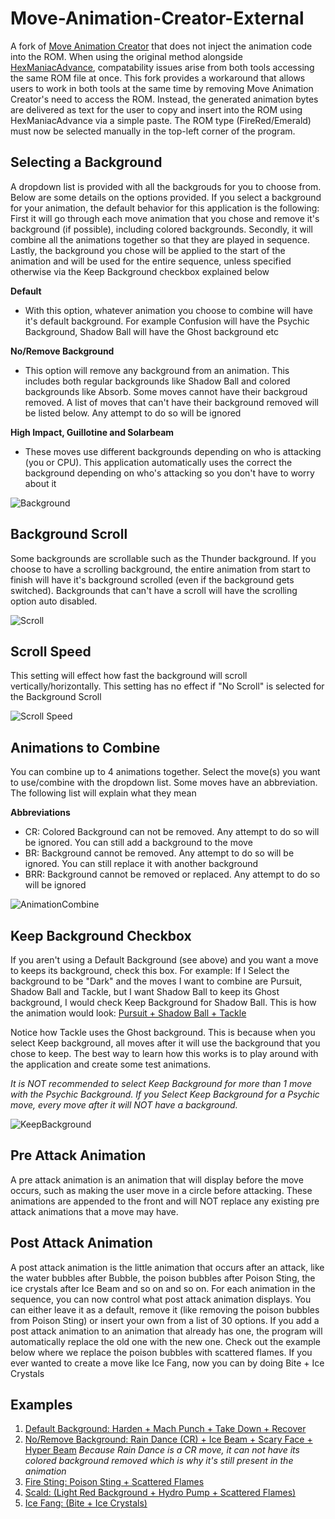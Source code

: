 # Move-Animation-Creator-External
A fork of [Move Animation Creator](https://github.com/Matteo-Buonastella/Move-Animation-Creator/tree/master) that does not inject the animation code into the ROM.
When using the original method alongside [HexManiacAdvance](https://github.com/haven1433/HexManiacAdvance), compatability issues arise from both tools accessing the same ROM file at once. This fork provides a workaround that allows users to work in both tools at the same time by removing Move Animation Creator's need to access the ROM. Instead, the generated animation bytes are delivered as text for the user to copy and insert into the ROM using HexManiacAdvance via a simple paste.
The ROM type (FireRed/Emerald) must now be selected manually in the top-left corner of the program.
## Selecting a Background
A dropdown list is provided with all the backgrouds for you to choose from. Below are some details on the options provided. If you select a background for your animation, the default behavior for this application is the following: First it will go through each move animation that you chose and remove it's background (if possible), including colored backgrounds. Secondly, it will combine all the animations together so that they are played in sequence. Lastly, the background you chose will be applied to the start of the animation and will be used for the entire sequence, unless specified otherwise via the Keep Background checkbox explained below

**Default**
* With this option, whatever animation you choose to combine will have it's default background. For example Confusion will have the Psychic Background, Shadow Ball will have the Ghost background etc

**No/Remove Background**
* This option will remove any background from an animation. This includes both regular backgrounds like Shadow Ball and colored backgrounds like Absorb. Some moves cannot have their backgroud removed. A list of moves that can't have their background removed will be listed below. Any attempt to do so will be ignored

**High Impact, Guillotine and Solarbeam**
* These moves use different backgrounds depending on who is attacking (you or CPU). This application automatically uses the correct the background depending on who's attacking so you don't have to worry about it

![Background](https://imgur.com/dHQI22X.png)

## Background Scroll
Some backgrounds are scrollable such as the Thunder background. If you choose to have a scrolling background, the entire animation from start to finish will have it's background scrolled (even if the background gets switched). Backgrounds that can't have a scroll will have the scrolling option auto disabled.

![Scroll](https://imgur.com/Vd3eGeo.png)

## Scroll Speed
This setting will effect how fast the background will scroll vertically/horizontally. This setting has no effect if "No Scroll" is selected for the Background Scroll

![Scroll Speed](https://imgur.com/Cv91Hju.png)

## Animations to Combine
You can combine up to 4 animations together. Select the move(s) you want to use/combine with the dropdown list. Some moves have an abbreviation. The following list will explain what they mean

**Abbreviations**

* CR: Colored Background can not be removed. Any attempt to do so will be ignored. You can still add a background to the move
* BR: Background cannot be removed. Any attempt to do so will be ignored. You can still replace it with another background
* BRR: Background cannot be removed or replaced. Any attempt to do so will be ignored

![AnimationCombine](https://imgur.com/GRRGWVv.png)

## Keep Background Checkbox
If you aren't using a Default Background (see above) and you want a move to keeps its background, check this box. For example: If I Select the background to be "Dark" and the moves I want to combine are Pursuit, Shadow Ball and Tackle, but I want Shadow Ball to keep its Ghost background, I would check Keep Background for Shadow Ball. This is how the animation would look: [Pursuit + Shadow Ball + Tackle](https://www.youtube.com/watch?v=QOTW5hlX6XE&ab_channel=KakashiSensei)

Notice how Tackle uses the Ghost background. This is because when you select Keep background, all moves after it will use the background that you chose to keep. The best way to learn how this works is to play around with the application and create some test animations.

*It is NOT recommended to select Keep Background for more than 1 move with the Psychic Background. If you Select Keep Background for a Psychic move, every move after it will NOT have a background.*

![KeepBackground](https://imgur.com/vfJnVTx.png)

## Pre Attack Animation
A pre attack animation is an animation that will display before the move occurs, such as making the user move in a circle before attacking. These animations are appended to the front and will NOT replace any existing pre attack animations that a move may have.

## Post Attack Animation
A post attack animation is the little animation that occurs after an attack, like the water bubbles after Bubble, the poison bubbles after Poison Sting, the ice crystals after Ice Beam and so on and so on. For each animation in the sequence, you can now control what post attack animation displays. You can either leave it as a default, remove it (like removing the poison bubbles from Poison Sting) or insert your own from a list of 30 options. If you add a post attack animation to an animation that already has one, the program will automatically replace the old one with the new one. Check out the example below where we replace the poison bubbles with scattered flames. If you ever wanted to create a move like Ice Fang, now you can by doing Bite + Ice Crystals

## Examples
1. [Default Background: Harden + Mach Punch + Take Down + Recover](https://www.youtube.com/watch?v=RDaWZ_JCh1g&ab_channel=KakashiSensei)
2. [No/Remove Background: Rain Dance (CR) + Ice Beam + Scary Face + Hyper Beam](https://www.youtube.com/watch?v=iau3--UqlA8&ab_channel=KakashiSensei)
*Because Rain Dance is a CR move, it can not have its colored background removed which is why it's still present in the animation*
3. [Fire Sting: Poison Sting + Scattered Flames](https://www.youtube.com/watch?v=-wl_ENibbT4&ab_channel=KakashiSensei)
4. [Scald: (Light Red Background + Hydro Pump + Scattered Flames)](https://www.youtube.com/watch?v=YQaVM0Ecfxo&ab_channel=KakashiSensei)
5. [Ice Fang: (Bite + Ice Crystals)](https://www.youtube.com/watch?v=R_QNO54coXM&ab_channel=KakashiSensei)
